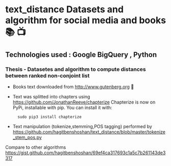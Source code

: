 # text_distance Datasets and algorithm for social media and books :books:  :tv:

## Technologies used :  Google BigQuery , Python
                     
### Thesis - Datasetes and algorithm to compute distances between ranked non-conjoint list 

* Books text downloaded from http://www.gutenberg.org :blue_book:

* Text was splitted into chapters using https://github.com/JonathanReeve/chapterize
Chapterize is now on PyPi, installable with pip. You can install it with:

        sudo pip3 install chapterize

* Text manipulation (tokenize,stemming,POS tagging) performed by https://github.com/hagitbenshoshan/text_distance/blob/master/tokenize_stem_pos.py

Compare to other algorithms https://gist.github.com/hagitbenshoshan/69ef4ca317693c1a5c7b261143de3317
